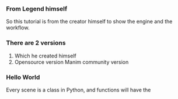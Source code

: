 ### From Legend himself

So this tutorial is from the creator himself to show the engine and the workflow.

### There are 2 versions

1. Which he created himself
2. Opensource version Manim community version

### Hello World

Every scene is a class in Python, and functions will have the 